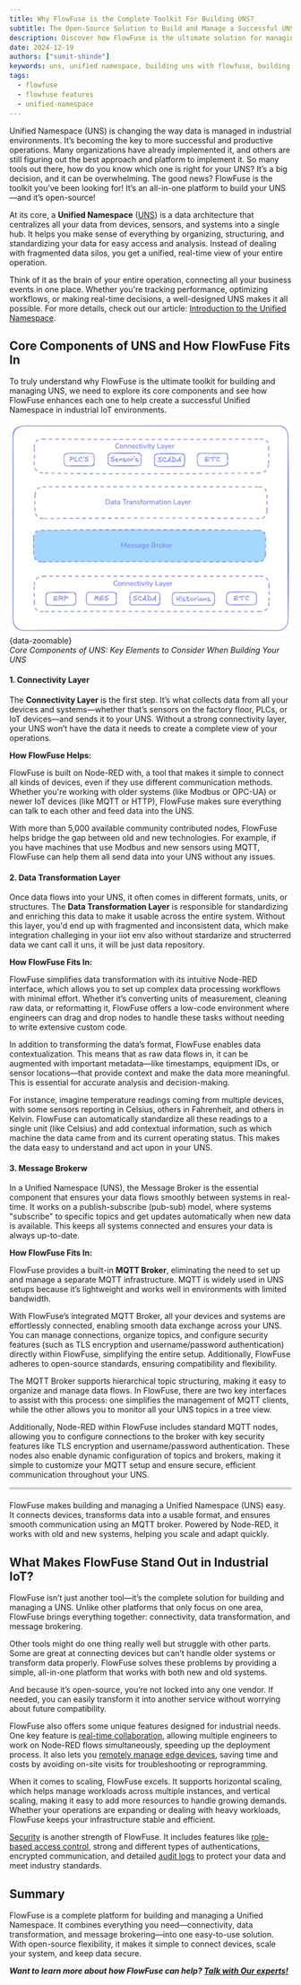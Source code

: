 ```yaml
---
title: Why FlowFuse is the Complete Toolkit For Building UNS?  
subtitle: The Open-Source Solution to Build and Manage a Successful UNS
description: Discover how FlowFuse is the ultimate solution for managing and implementing Unified Namespace (UNS) in industrial IoT environments.  
date: 2024-12-19  
authors: ["sumit-shinde"]  
keywords: uns, unified namespace, building uns with flowfuse, building uns using node-red, core components of unified namespace  
tags:  
  - flowfuse  
  - flowfuse features  
  - unified-namespace  
---
```


Unified Namespace (UNS) is changing the way data is managed in industrial environments. It’s becoming the key to more successful and productive operations. Many organizations have already implemented it, and others are still figuring out the best approach and platform to implement it. So many tools out there, how do you know which one is right for your UNS? It’s a big decision, and it can be overwhelming. The good news? FlowFuse is the toolkit you’ve been looking for! It’s an all-in-one platform to build your UNS—and it’s open-source!

<!--more-->

At its core, a **Unified Namespace** ([UNS](/solutions/uns/)) is a data architecture that centralizes all your data from devices, sensors, and systems into a single hub. It helps you make sense of everything by organizing, structuring, and standardizing your data for easy access and analysis. Instead of dealing with fragmented data silos, you get a unified, real-time view of your entire operation. 

Think of it as the brain of your entire operation, connecting all your business events in one place. Whether you're tracking performance, optimizing workflows, or making real-time decisions, a well-designed UNS makes it all possible. For more details, check out our article: [Introduction to the Unified Namespace](/blog/2023/12/introduction-to-unified-namespace/).

## **Core Components of UNS and How FlowFuse Fits In**

To truly understand why FlowFuse is the ultimate toolkit for building and managing UNS, we need to explore its core components and see how FlowFuse enhances each one to help create a successful Unified Namespace in industrial IoT environments.

![Core Components of UNS](./images/component-of-uns.png){data-zoomable}  
_Core Components of UNS: Key Elements to Consider When Building Your UNS_

#### **1. Connectivity Layer**

The **Connectivity Layer** is the first step. It’s what collects data from all your devices and systems—whether that’s sensors on the factory floor, PLCs, or IoT devices—and sends it to your UNS. Without a strong connectivity layer, your UNS won’t have the data it needs to create a complete view of your operations.

**How FlowFuse Helps:**

FlowFuse is built on Node-RED with, a tool that makes it simple to connect all kinds of devices, even if they use different communication methods. Whether you're working with older systems (like Modbus or OPC-UA) or newer IoT devices (like MQTT or HTTP), FlowFuse makes sure everything can talk to each other and feed data into the UNS.

With more than 5,000 available community contributed nodes, FlowFuse helps bridge the gap between old and new technologies. For example, if you have machines that use Modbus and new sensors using MQTT, FlowFuse can help them all send data into your UNS without any issues.

#### **2. Data Transformation Layer**

Once data flows into your UNS, it often comes in different formats, units, or structures. The **Data Transformation Layer** is responsible for standardizing and enriching this data to make it usable across the entire system. Without this layer, you'd end up with fragmented and inconsistent data, which make integration challeging in your iiot env also without stardarize and structerred data we cant call it uns, it will be just data repository.

**How FlowFuse Fits In:** 

FlowFuse simplifies data transformation with its intuitive Node-RED interface, which allows you to set up complex data processing workflows with minimal effort. Whether it’s converting units of measurement, cleaning raw data, or reformatting it, FlowFuse offers a low-code environment where engineers can drag and drop nodes to handle these tasks without needing to write extensive custom code.

In addition to transforming the data’s format, FlowFuse enables data contextualization. This means that as raw data flows in, it can be augmented with important metadata—like timestamps, equipment IDs, or sensor locations—that provide context and make the data more meaningful. This is essential for accurate analysis and decision-making.

For instance, imagine temperature readings coming from multiple devices, with some sensors reporting in Celsius, others in Fahrenheit, and others in Kelvin. FlowFuse can automatically standardize all these readings to a single unit (like Celsius) and add contextual information, such as which machine the data came from and its current operating status. This makes the data easy to understand and act upon in your UNS.

#### **3. Message Brokerw**

In a Unified Namespace (UNS), the Message Broker is the essential component that ensures your data flows smoothly between systems in real-time. It works on a publish-subscribe (pub-sub) model, where systems "subscribe" to specific topics and get updates automatically when new data is available. This keeps all systems connected and ensures your data is always up-to-date.

**How FlowFuse Fits In:** 

FlowFuse provides a built-in **MQTT Broker**, eliminating the need to set up and manage a separate MQTT infrastructure. MQTT is widely used in UNS setups because it’s lightweight and works well in environments with limited bandwidth.

With FlowFuse’s integrated MQTT Broker, all your devices and systems are effortlessly connected, enabling smooth data exchange across your UNS. You can manage connections, organize topics, and configure security features (such as TLS encryption and username/password authentication) directly within FlowFuse, simplifying the entire setup. Additionally, FlowFuse adheres to open-source standards, ensuring compatibility and flexibility.

The MQTT Broker supports hierarchical topic structuring, making it easy to organize and manage data flows. In FlowFuse, there are two key interfaces to assist with this process: one simplifies the management of MQTT clients, while the other allows you to monitor all your UNS topics in a tree view.

Additionally, Node-RED within FlowFuse includes standard MQTT nodes, allowing you to configure connections to the broker with key security features like TLS encryption and username/password authentication. These nodes also enable dynamic configuration of topics and brokers, making it simple to customize your MQTT setup and ensure secure, efficient communication throughout your UNS.

<hr style="border: none; border-top: 3px solid rgba(173, 192, 252, 0.55); opacity: 0.3; margin-bottom: 20px;">

FlowFuse makes building and managing a Unified Namespace (UNS) easy. It connects devices, transforms data into a usable format, and ensures smooth communication using an MQTT broker. Powered by Node-RED, it works with old and new systems, helping you scale and adapt quickly.

## **What Makes FlowFuse Stand Out in Industrial IoT?**

FlowFuse isn’t just another tool—it’s the complete solution for building and managing a UNS. Unlike other platforms that only focus on one area, FlowFuse brings everything together: connectivity, data transformation, and message brokering.

Other tools might do one thing really well but struggle with other parts. Some are great at connecting devices but can’t handle older systems or transform data properly. FlowFuse solves these problems by providing a simple, all-in-one platform that works with both new and old systems.

And because it’s open-source, you’re not locked into any one vendor. If needed, you can easily transform it into another service without worrying about future compatibility.

FlowFuse also offers some unique features designed for industrial needs. One key feature is [real-time collaboration](/blog/2024/12/flowfuse-team-collaboration/), allowing multiple engineers to work on Node-RED flows simultaneously, speeding up the deployment process. It also lets you [remotely manage edge devices](/blog/2024/07/building-on-flowfuse-devices/), saving time and costs by avoiding on-site visits for troubleshooting or reprogramming.

When it comes to scaling, FlowFuse excels. It supports horizontal scaling, which helps manage workloads across multiple instances, and vertical scaling, making it easy to add more resources to handle growing demands. Whether your operations are expanding or dealing with heavy workloads, FlowFuse keeps your infrastructure stable and efficient.

[Security](/blog/2024/10/exploring-flowfuse-security-features/) is another strength of FlowFuse. It includes features like [role-based access control](/blog/2024/04/role-based-access-control-rbac-for-node-red-with-flowfuse/), strong and different types of authentications, encrypted communication, and detailed [audit logs](/docs/user/logs/#audit-log) to protect your data and meet industry standards.

## **Summary**

FlowFuse is a complete platform for building and managing a Unified Namespace. It combines everything you need—connectivity, data transformation, and message brokering—into one easy-to-use solution. With open-source flexibility, it makes it simple to connect devices, scale your system, and keep data secure.

***Want to learn more about how FlowFuse can help? [Talk with Our experts!](/book-demo/)***
